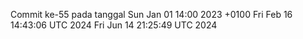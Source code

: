Commit ke-55 pada tanggal Sun Jan 01 14:00 2023 +0100
Fri Feb 16 14:43:06 UTC 2024
Fri Jun 14 21:25:49 UTC 2024
